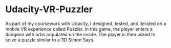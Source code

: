 # Udacity-VR-Puzzler
As part of my coursework with Udacity, I designed, tested, and iterated on a mobile VR experience called Puzzler. In this game, the player enters a dungeon with orbs populated on the inside. The player is then asked to solve a puzzle similar to a 3D Simon Says.
